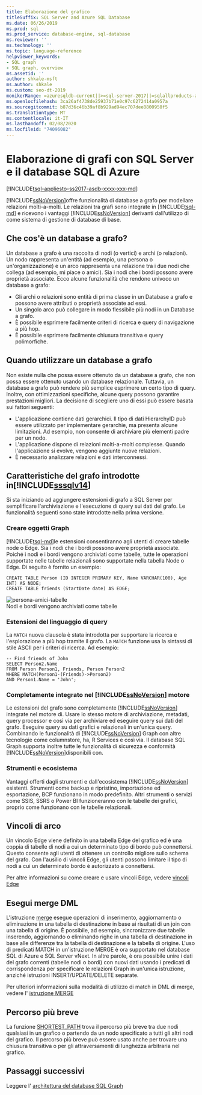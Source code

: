 ```yaml
---
title: Elaborazione del grafico
titleSuffix: SQL Server and Azure SQL Database
ms.date: 06/26/2019
ms.prod: sql
ms.prod_service: database-engine, sql-database
ms.reviewer: ''
ms.technology: ''
ms.topic: language-reference
helpviewer_keywords:
- SQL graph
- SQL graph, overview
ms.assetid: ''
author: shkale-msft
ms.author: shkale
ms.custom: seo-dt-2019
monikerRange: =azuresqldb-current||>=sql-server-2017||=sqlallproducts-allversions||>=sql-server-linux-2017||=azuresqldb-mi-current
ms.openlocfilehash: 3ca26af4738de25937b71e0c97c6272414a0957a
ms.sourcegitcommit: b87d36c46b39af8b929ad94ec707dee8800950f5
ms.translationtype: MT
ms.contentlocale: it-IT
ms.lasthandoff: 02/08/2020
ms.locfileid: "74096082"
---
```

# <a name="graph-processing-with-sql-server-and-azure-sql-database"></a>Elaborazione di grafi con SQL Server e il database SQL di Azure
[!INCLUDE[tsql-appliesto-ss2017-asdb-xxxx-xxx-md](../../includes/tsql-appliesto-ss2017-asdb-xxxx-xxx-md.md)]

[!INCLUDE[ssNoVersion](../../includes/ssnoversion-md.md)]offre funzionalità di database a grafo per modellare relazioni molti-a-molti. Le relazioni tra grafi sono integrate in [!INCLUDE[tsql-md](../../includes/tsql-md.md)] e ricevono i vantaggi [!INCLUDE[ssNoVersion](../../includes/ssnoversion-md.md)] derivanti dall'utilizzo di come sistema di gestione di database di base.


## <a name="what-is-a-graph-database"></a>Che cos'è un database a grafo?  
Un database a grafo è una raccolta di nodi (o vertici) e archi (o relazioni). Un nodo rappresenta un'entità (ad esempio, una persona o un'organizzazione) e un arco rappresenta una relazione tra i due nodi che collega (ad esempio, mi piace o amici). Sia i nodi che i bordi possono avere proprietà associate. Ecco alcune funzionalità che rendono univoco un database a grafo:  
-   Gli archi o relazioni sono entità di prima classe in un Database a grafo e possono avere attributi o proprietà associate ad essi. 
-   Un singolo arco può collegare in modo flessibile più nodi in un Database a grafo.
-   È possibile esprimere facilmente criteri di ricerca e query di navigazione a più hop.
-   È possibile esprimere facilmente chiusura transitiva e query polimorfiche.

## <a name="when-to-use-a-graph-database"></a>Quando utilizzare un database a grafo

Non esiste nulla che possa essere ottenuto da un database a grafo, che non possa essere ottenuto usando un database relazionale. Tuttavia, un database a grafo può rendere più semplice esprimere un certo tipo di query. Inoltre, con ottimizzazioni specifiche, alcune query possono garantire prestazioni migliori. La decisione di scegliere uno di essi può essere basata sui fattori seguenti:  
-   L'applicazione contiene dati gerarchici. Il tipo di dati HierarchyID può essere utilizzato per implementare gerarchie, ma presenta alcune limitazioni. Ad esempio, non consente di archiviare più elementi padre per un nodo.
-   L'applicazione dispone di relazioni molti-a-molti complesse. Quando l'applicazione si evolve, vengono aggiunte nuove relazioni.
-   È necessario analizzare relazioni e dati interconnessi.

## <a name="graph-features-introduced-in-includesssqlv14includessssqlv14-mdmd"></a>Caratteristiche del grafo introdotte in[!INCLUDE[sssqlv14](../../includes/sssqlv14-md.md)] 
Si sta iniziando ad aggiungere estensioni di grafo a SQL Server per semplificare l'archiviazione e l'esecuzione di query sui dati del grafo. Le funzionalità seguenti sono state introdotte nella prima versione. 


### <a name="create-graph-objects"></a>Creare oggetti Graph
[!INCLUDE[tsql-md](../../includes/tsql-md.md)]le estensioni consentiranno agli utenti di creare tabelle node o Edge. Sia i nodi che i bordi possono avere proprietà associate. Poiché i nodi e i bordi vengono archiviati come tabelle, tutte le operazioni supportate nelle tabelle relazionali sono supportate nella tabella Node o Edge. Di seguito è fornito un esempio:   

```   
CREATE TABLE Person (ID INTEGER PRIMARY KEY, Name VARCHAR(100), Age INT) AS NODE;
CREATE TABLE friends (StartDate date) AS EDGE;
```   

![persona-amici-tabelle](../../relational-databases/graphs/media/person-friends-tables.png "Tabelle Edge nodo persona e amici")  
Nodi e bordi vengono archiviati come tabelle  

### <a name="query-language-extensions"></a>Estensioni del linguaggio di query  
La `MATCH` nuova clausola è stata introdotta per supportare la ricerca e l'esplorazione a più hop tramite il grafo. La `MATCH` funzione usa la sintassi di stile ASCII per i criteri di ricerca. Ad esempio:  

```   
-- Find friends of John
SELECT Person2.Name 
FROM Person Person1, Friends, Person Person2
WHERE MATCH(Person1-(Friends)->Person2)
AND Person1.Name = 'John';
```   
 
### <a name="fully-integrated-in-includessnoversionincludesssnoversion-mdmd-engine"></a>Completamente integrato nel [!INCLUDE[ssNoVersion](../../includes/ssnoversion-md.md)] motore 
Le estensioni del grafo sono completamente [!INCLUDE[ssNoVersion](../../includes/ssnoversion-md.md)] integrate nel motore di. Usare lo stesso motore di archiviazione, metadati, query processor e così via per archiviare ed eseguire query sui dati del grafo. Eseguire query su dati grafici e relazionali in un'unica query. Combinando le funzionalità di [!INCLUDE[ssNoVersion](../../includes/ssnoversion-md.md)] Graph con altre tecnologie come columnstore, ha, R Services e così via. Il database SQL Graph supporta inoltre tutte le funzionalità di sicurezza e conformità [!INCLUDE[ssNoVersion](../../includes/ssnoversion-md.md)]disponibili con.
 
### <a name="tooling-and-ecosystem"></a>Strumenti e ecosistema

Vantaggi offerti dagli strumenti e dall'ecosistema [!INCLUDE[ssNoVersion](../../includes/ssnoversion-md.md)] esistenti. Strumenti come backup e ripristino, importazione ed esportazione, BCP funzionano in modo predefinito. Altri strumenti o servizi come SSIS, SSRS o Power BI funzioneranno con le tabelle dei grafici, proprio come funzionano con le tabelle relazionali.

## <a name="edge-constraints"></a>Vincoli di arco
Un vincolo Edge viene definito in una tabella Edge del grafico ed è una coppia di tabelle di nodi a cui un determinato tipo di bordo può connettersi. Questo consente agli utenti di ottenere un controllo migliore sullo schema del grafo. Con l'ausilio di vincoli Edge, gli utenti possono limitare il tipo di nodi a cui un determinato bordo è autorizzato a connettersi. 

Per altre informazioni su come creare e usare vincoli Edge, vedere [vincoli Edge](../../relational-databases/tables/graph-edge-constraints.md)

## <a name="merge-dml"></a>Esegui merge DML 
L'istruzione [merge](../../t-sql/statements/merge-transact-sql.md) esegue operazioni di inserimento, aggiornamento o eliminazione in una tabella di destinazione in base ai risultati di un join con una tabella di origine. È possibile, ad esempio, sincronizzare due tabelle inserendo, aggiornando o eliminando righe in una tabella di destinazione in base alle differenze tra la tabella di destinazione e la tabella di origine. L'uso di predicati MATCH in un'istruzione MERGE è ora supportato nel database SQL di Azure e SQL Server vNext. In altre parole, è ora possibile unire i dati del grafo correnti (tabelle nodi o bordi) con nuovi dati usando i predicati di corrispondenza per specificare le relazioni Graph in un'unica istruzione, anziché istruzioni INSERT/UPDATE/DELETE separate.

Per ulteriori informazioni sulla modalità di utilizzo di match in DML di merge, vedere l' [istruzione MERGE](../../t-sql/statements/merge-transact-sql.md)

## <a name="shortest-path"></a>Percorso più breve
La funzione [SHORTEST_PATH](./sql-graph-shortest-path.md) trova il percorso più breve tra due nodi qualsiasi in un grafico o partendo da un nodo specificato a tutti gli altri nodi del grafico. Il percorso più breve può essere usato anche per trovare una chiusura transitiva o per gli attraversamenti di lunghezza arbitraria nel grafico. 

 ## <a name="next-steps"></a>Passaggi successivi  
Leggere l' [architettura del database SQL Graph](./sql-graph-architecture.md)
   

